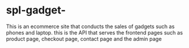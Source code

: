 # spl-gadget-
This is an ecommerce site that conducts the sales of gadgets such as phones and laptop. this is the API that serves the frontend pages such as product page, checkout page, contact page and the admin page
